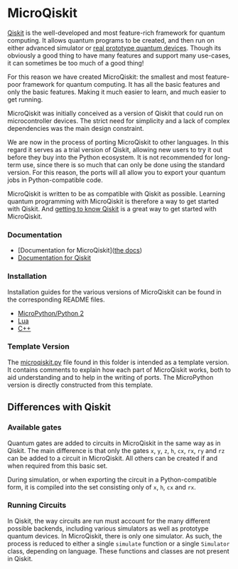# MicroQiskit

[Qiskit](https://qiskit.org) is the well-developed and most feature-rich framework for quantum computing. It allows quantum programs to be created, and then run on either advanced simulator or [real prototype quantum devices](https://quantum-computing.ibm.com). Though its obviously a good thing to have many features and support many use-cases, it can sometimes be too much of a good thing!

For this reason we have created MicroQiskit: the smallest and most feature-poor framework for quantum computing. It has all the basic features and only the basic features. Making it much easier to learn, and much easier to get running.

MicroQiskit was initially conceived as a version of Qiskit that could run on microcontroller devices. The strict need for simplicity and a lack of complex dependencies was the main design constraint.

We are now in the process of porting MicroQiskit to other languages. In this regard it serves as a trial version of Qiskit, allowing new users to try it out before they buy into the Python ecosystem. It is not recommended for long-term use, since there is so much that can only be done using the standard version. For this reason, the ports will all allow you to export your quantum jobs in Python-compatible code.

MicroQiskit is written to be as compatible with Qiskit as possible. Learning quantum programming with MicroQiskit is therefore a way to get started with Qiskit. And [getting to know Qiskit](https://community.qiskit.org/textbook) is a great way to get started with MicroQiskit.

### Documentation

* [Documentation for MicroQiskit]([the docs](https://microqiskit.readthedocs.io/en/latest/#))
* [Documentation for Qiskit](https://qiskit.org/documentation/)

### Installation

Installation guides for the various versions of MicroQiskit can be found in the corresponding README files.

* [MicroPython/Python 2](versions/MicroPython/README.md)
* [Lua](versions/Lua/LUA.md)
* [C++](versions/C++/README.md)


### Template Version

The [microqiskit.py](microqiskit.py) file found in this folder is intended as a template version. It contains comments to explain how each part of MicroQiskit works, both to aid understanding and to help in the writing of ports. The MicroPython version is directly constructed from this template.

## Differences with Qiskit

### Available gates

Quantum gates are added to circuits in MicroQiskit in the same way as in Qiskit. The main difference is that only the gates `x`, `y`, `z`, `h`, `cx`, `rx`, `ry` and `rz` can be added to a circuit in MicroQiskit. All others can be created if and when required from this basic set.

During simulation, or when exporting the circuit in a Python-compatible form, it is compiled into the set consisting only of `x`, `h`, `cx` and `rx`.

### Running Circuits

In Qiskit, the way circuits are run must account for the many different possible backends, including various simulators as well as prototype quantum devices. In MicroQiskit, there is only one simulator. As such, the process is reduced to either a single `simulate` function or a single `Simulator` class, depending on language. These functions and classes are not present in Qiskit.
